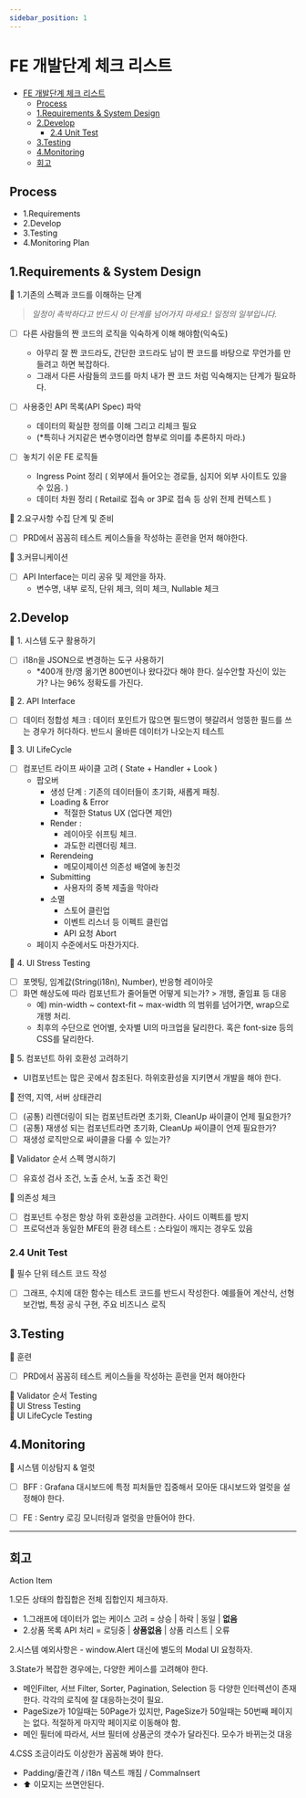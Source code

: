 ```yaml
---
sidebar_position: 1
---
```


# FE 개발단계 체크 리스트  

- [FE 개발단계 체크 리스트](#fe-개발단계-체크-리스트)
  - [Process](#process)
  - [1.Requirements \& System Design](#1requirements--system-design)
  - [2.Develop](#2develop)
    - [2.4 Unit Test](#24-unit-test)
  - [3.Testing](#3testing)
  - [4.Monitoring](#4monitoring)
  - [회고](#회고)

## Process

- 1.Requirements  
- 2.Develop  
- 3.Testing  
- 4.Monitoring Plan    

## 1.Requirements & System Design  


📌 1.기존의 스펙과 코드를 이해하는 단계    
>*일정이 촉박하다고 반드시 이 단계를 넘어가지 마세요.! 일정의 일부입니다.*   

- [ ] 다른 사람들의 짠 코드의 로직을 익숙하게 이해 해야함(익숙도)    
    - 아무리 잘 짠 코드라도, 간단한 코드라도 남이 짠 코드를 바탕으로 무언가를 만들려고 하면 복잡하다.  
    - 그래서 다른 사람들의 코드를 마치 내가 짠 코드 처럼 익숙해지는 단계가 필요하다.  

- [ ] 사용중인 API 목록(API Spec) 파악  
  - 데이터의 확실한 정의를 이해 그리고 리체크 필요  
  - (*특히나 거지같은 변수명이라면 함부로 의미를 추론하지 마라.)  

- [ ] 놓치기 쉬운 FE 로직들  
  - Ingress Point 정리 ( 외부에서 들어오는 경로들, 심지어 외부 사이트도 있을 수 있음. )  
  - 데이터 차원 정리 ( Retail로 접속 or 3P로 접속 등 상위 전제 컨텍스트 )  

📌 2.요구사항 수집 단계 및 준비  
- [ ] PRD에서 꼼꼼히 테스트 케이스들을 작성하는 훈련을 먼저 해야한다.  

📌 3.커뮤니케이션  
- [ ] API Interface는 미리 공유 및 제안을 하자.  
  - 변수명, 내부 로직, 단위 체크, 의미 체크, Nullable 체크    


## 2.Develop  

📌 1. 시스템 도구 활용하기  
- [ ] i18n을 JSON으로 변경하는 도구 사용하기  
  - *400개 한/영 옮기면 800번이나 왔다갔다 해야 한다. 실수안할 자신이 있는가? 나는 96% 정확도를 가진다.   

📌 2. API Interface   
- [ ] 데이터 정합성 체크 : 데이터 포인트가 많으면 필드명이 헷갈려서 엉뚱한 필드를 쓰는 경우가 허다하다. 반드시 올바른 데이터가 나오는지 테스트 


📌 3. UI LifeCycle   
- [ ] 컴포넌트 라이프 싸이클 고려 ( State + Handler + Look )  
  - 팝오버  
    - 생성 단계 : 기존의 데이터들이 초기화, 새롭게 패칭.    
    - Loading & Error  
      - 적절한 Status UX (업다면 제안)    
    - Render :  
      - 레이아웃 쉬프팅 체크.  
      - 과도한 리렌더링 체크.  
    - Rerendeing   
      - 메모이제이션 의존성 배열에 놓친것  
    - Submitting   
      - 사용자의 중복 제출을 막아라   
    - 소멸   
      - 스토어 클린업  
      - 이벤트 리스너 등 이펙트 클린업  
      - API 요청 Abort  
  - 페이지 수준에서도 마찬가지다.   


📌 4. UI Stress Testing  
- [ ] 포멧팅, 임계값(String(i18n), Number), 반응형 레이아웃  
- [ ] 화면 해상도에 따라 컴포넌트가 줄어들면 어떻게 되는가? > 개행, 줄임표 등 대응  
  - 예) min-width ~ context-fit ~ max-width 의 범위를 넘어가면, wrap으로 개행 처리.  
  - 최후의 수단으로 언어별, 숫자별 UI의 마크업을 달리한다. 혹은 font-size 등의 CSS를 달리한다.  


📌 5. 컴포넌트 하위 호환성 고려하기  
- UI컴포넌트는 많은 곳에서 참조된다. 하위호환성을 지키면서 개발을 해야 한다.  

📌 전역, 지역, 서버 상태관리
- [ ] (공통) 리렌더링이 되는 컴포넌트라면 초기화, CleanUp 싸이클이 언제 필요한가?  
- [ ] (공통) 재생성 되는 컴포넌트라면 초기화, CleanUp 싸이클이 언제 필요한가? 
- [ ] 재생성 로직만으로 싸이클을 다룰 수 있는가? 

📌 Validator 순서 스펙 명시하기  
- [ ] 유효성 검사 조건, 노출 순서, 노출 조건 확인  

📌 의존성 체크  
- [ ] 컴포넌트 수정은 항상 하위 호환성을 고려한다. 사이드 이펙트를 방지    
- [ ] 프로덕션과 동일한 MFE의 환경 테스트 : 스타일이 깨지는 경우도 있음  

### 2.4 Unit Test   

📌 필수 단위 테스트 코드 작성
- [ ] 그래프, 수치에 대한 함수는 테스트 코드를 반드시 작성한다. 예를들어 계산식, 선형보간법, 특정 공식 구현, 주요 비즈니스 로직  


## 3.Testing  

📌 훈련  
- [ ] PRD에서 꼼꼼히 테스트 케이스들을 작성하는 훈련을 먼저 해야한다   

📌 Validator 순서 Testing    
📌 UI Stress Testing    
📌 UI LifeCycle Testing    




## 4.Monitoring  

📌 시스템 이상탐지 & 얼럿  
- [ ] BFF : Grafana 대시보드에 특정 피처들만 집중해서 모아둔 대시보드와 얼럿을 설정해야 한다.  
- [ ] FE : Sentry 로깅 모니터링과 얼럿을 만들어야 한다.  


--- 

## 회고  

Action Item    

1.모든 상태의 합집합은 전체 집합인지 체크하자.  
- 1.그래프에 데이터가 없는 케이스 고려 = 상승 | 하락 | 동일 | **없음**   
- 2.상품 목록 API 처리 = 로딩중 | **상품없음** | 상품 리스트 | 오류  

2.시스템 예외사항은 - window.Alert 대신에 별도의 Modal UI 요청하자.    

3.State가 복잡한 경우에는, 다양한 케이스를 고려해야 한다.  
- 메인Filter, 서브 Filter, Sorter, Pagination, Selection 등 다양한 인터렉션이 존재한다. 각각의 로직에 잘 대응하는것이 필요.  
- PageSize가 10일때는 50Page가 있지만, PageSize가 50일때는 50번째 페이지는 없다. 적절하게 마지막 페이지로 이동해야 함.  
- 메인 필터에 따라서, 서브 필터에 상품군의 갯수가 달라진다. 모수가 바뀌는것 대응    

4.CSS 조금이라도 이상한가 꼼꼼해 봐야 한다.  
- Padding/줄간격 / i18n 텍스트 깨짐 / CommaInsert  
- ⬆️ 이모지는 쓰면안된다.  


